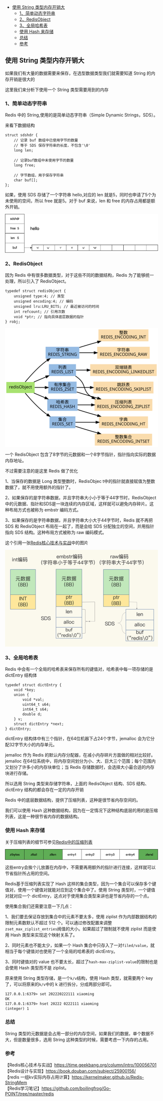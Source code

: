 <!-- START doctoc generated TOC please keep comment here to allow auto update -->
<!-- DON'T EDIT THIS SECTION, INSTEAD RE-RUN doctoc TO UPDATE -->

- [使用 String 类型内存开销大](#%E4%BD%BF%E7%94%A8-string-%E7%B1%BB%E5%9E%8B%E5%86%85%E5%AD%98%E5%BC%80%E9%94%80%E5%A4%A7)
  - [1、简单动态字符串](#1%E7%AE%80%E5%8D%95%E5%8A%A8%E6%80%81%E5%AD%97%E7%AC%A6%E4%B8%B2)
  - [2、RedisObject](#2redisobject)
  - [3、全局哈希表](#3%E5%85%A8%E5%B1%80%E5%93%88%E5%B8%8C%E8%A1%A8)
  - [使用 Hash 来存储](#%E4%BD%BF%E7%94%A8-hash-%E6%9D%A5%E5%AD%98%E5%82%A8)
  - [总结](#%E6%80%BB%E7%BB%93)
  - [参考](#%E5%8F%82%E8%80%83)

<!-- END doctoc generated TOC please keep comment here to allow auto update -->

## 使用 String 类型内存开销大

如果我们有大量的数据需要来保存，在选型数据类型我们就需要知道 String 的内存开销是很大的  

这里我们来分析下使用一个 String 类型需要用到的内存    

### 1、简单动态字符串

Redis 中的 String,使用的是简单动态字符串（Simple Dynamic Strings，SDS）。  

来看下数据结构  

```
struct sdshdr {
    // 记录 buf 数组中已使用字节的数量
    // 等于 SDS 保存字符串的长度，不包含'\0'
    long len;
    
    // 记录buf数组中未使用字节的数量
    long free;
    
    // 字节数组，用于保存字符串
    char buf[];
};
```

如果，使用 SDS 存储了一个字符串 hello,对应的 len 就是5，同时也申请了5个为未使用的空间，所以 free 就是5。对于 buf 来说，len 和 free 的内存占用都是额外开销。         

<img src="/img/redis/redis-sds.png"  alt="redis" align="center" />

### 2、RedisObject

因为 Redis 中有很多数据类型，对于这些不同的数据结构，Redis 为了能够统一处理，所以引入了 RedisObject。  

```
typedef struct redisObject {
    unsigned type:4; // 类型
    unsigned encoding:4; // 编码
    unsigned lru:LRU_BITS; // 最近被访问的时间
    int refcount; // 引用次数
    void *ptr; // 指向具体底层数据的指针
} robj;
```

<img src="/img/redis/redis-object.svg"  alt="redis" align="center" />

一个 RedisObject 包含了8字节的元数据和一个8字节指针，指针指向实际的数据内存地址。   

不过需要注意的是这里 Redis 做了优化  

1、当保存的数据是 Long 类型整数时，RedisObjec t中的指针就直接赋值为整数数据了，就不用使用额外的指针了。  

2、如果保存的是字符串数据，并且字符串大小小于等于44字节时，RedisObject中的元数据、指针和SDS是一块连续的内存区域，这样就可以避免内存碎片。这种布局方式也被称为 embstr 编码方式。  

3、如果保存的是字符串数据，并且字符串大小大于44字节时，Redis 就不再把 SDS 和 RedisObject 布局在一起了，而是会给 SDS 分配独立的空间，并用指针指向 SDS 结构。这种布局方式被称为 raw 编码模式。    

这个引用一张[Redis核心技术与实战](https://time.geekbang.org/column/intro/100056701)中的图片  
    
<img src="/img/redis/redis-object-string.jpeg"  alt="redis" align="center" />

### 3、全局哈希表

Redis 中会有一个全局的哈希表来保存所有的键值对，哈希表中每一项存储的是 dictEntry 结构体  

```
typedef struct dictEntry {
    void *key;
    union {
        void *val;
        uint64_t u64;
        int64_t s64;
        double d;
    } v;
    struct dictEntry *next;
} dictEntry;
```

dictEntry 结构体中有三个指针，在64位机器下占24个字节，jemalloc 会为它分配32字节大小的内存单元。  

jemalloc 作为 Redis 的默认内存分配器，在减小内存碎片方面做的相对比较好。jemalloc 在64位系统中，将内存空间划分为小、大、巨大三个范围；每个范围内又划分了许多小的内存块单位；当 Redis 存储数据时，会选择大小最合适的内存块进行存储。  

所以选用 String 类型来存储字符串，上面的 RedisObject 结构、SDS 结构、dictEntry 结构的都会存在一定的内存开销   

Redis 中的底层数据结构，提供了压缩列表，这种是很节省内存空间的。 

我们可以使用 Hash 这种数据结构，因为在一定情况下这种结构底层的用的是压缩列表，这是一种很节省内存的数据结构。      

### 使用 Hash 来存储

关于压缩列表的细节可参见[Redis中的压缩列表](https://www.cnblogs.com/ricklz/p/15839710.html#6%E5%8E%8B%E7%BC%A9%E5%88%97%E8%A1%A8)  

<img src="/img/redis/redis-ziplist.png"  alt="redis" align="center" />

这些entry会挨个儿放置在内存中，不需要再用额外的指针进行连接，这样就可以节省指针所占用的空间。  

Redis基于压缩列表实现了 Hash 这样的集合类型，因为一个集合可以保存多个键值对，使用一个键值对就能对应到这个集合中了。使用 String 类型时，一个键值对就对应一个 dictEntry，这点对于使用集合类型来讲也是节省内存的一个点。  

使用集合我们还需要注意一下几点：  

1、我们要去保证存放到集合中的元素不要太多，使用 ziplist 作为内部数据结构的限制元素数默认不超过 512 个。可以通过修改配置来调整`zset_max_ziplist_entries`阀值的大小。如果超过了限制就不使用 ziplist 而是使用 Hash 类型来实现这个映射关系了。  

2、同时元素也不能太少，如果一个 Hash 集合中只存入了一对`filed/value`，就相当于每个键值对也使用了一个全局的哈希表的 dictEntry。  

3、同时键值对的 value 也不要太长，超过了`hash-max-ziplist-value`的限制也是会使用 Hash 类型而不是 ziplist。  

原来使用 String 类型存储，是一个`k/v`结构，使用 Hash 类型，就需要两个 key 了，可以将原来的`k/v`中的 k 进行拆分，分成两部分即可。   

```
127.0.0.1:6379> set 202220222111 xiaoming
OK
127.0.0.1:6379> hset 20222 0222111 xiaoming
(integer) 1
```

### 总结

String 类型的元数据是会占用一部分的内存空间，如果我们的数据，单个数据不大，但是数量很多，选用 String 这种类型的时候，需要考虑一下内存的占用。   

### 参考

【Redis核心技术与实战】https://time.geekbang.org/column/intro/100056701    
【Redis设计与实现】https://book.douban.com/subject/25900156/  
【redis 一组kv实际内存占用计算】https://kernelmaker.github.io/Redis-StringMem    
【Redis学习笔记】https://github.com/boilingfrog/Go-POINT/tree/master/redis    